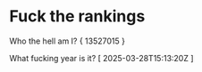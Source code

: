 # Fuck the rankings

Who the hell am I?
{ 13527015 }

What fucking year is it?
[ 2025-03-28T15:13:20Z ]
